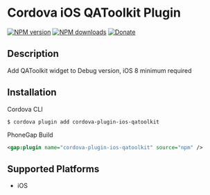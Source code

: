 # Cordova iOS QAToolkit Plugin
[![NPM version][npm-version]][npm-url] [![NPM downloads][npm-downloads]][npm-url] [![Donate][donate-img]][donate-url]

## Description

Add QAToolkit widget to Debug version, iOS 8 minimum required

## Installation

Cordova CLI
```
$ cordova plugin add cordova-plugin-ios-qatoolkit
```
[npm-url]: https://www.npmjs.com/package/cordova-plugin-ios-qatoolkit
[npm-version]: https://img.shields.io/npm/v/cordova-plugin-ios-qatoolkit.svg
[npm-downloads]: https://img.shields.io/npm/dm/cordova-plugin-ios-qatoolkit.svg
[donate-img]: https://img.shields.io/badge/donate-patreon-green.svg
[donate-url]: https://www.patreon.com/asfedorov

PhoneGap Build
```xml
<gap:plugin name="cordova-plugin-ios-qatoolkit" source="npm" />
```

## Supported Platforms

- iOS
